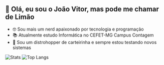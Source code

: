 ## 🍋 Olá, eu sou o João Vitor, mas pode me chamar de Limão

- 🤓 Sou mais um nerd apaixonado por tecnologia e programação 
- 📚 Atualmente estudo Informática no CEFET-MG Campus Contagem
- 🐧 Sou um distrohopper de carteirinha e sempre estou testando novos sistemas

![Stats](https://github-readme-stats.vercel.app/api?username=SenhorLime&show_icons=true&theme=github_dark&hide_border=true)
![Top Langs](https://github-readme-stats.vercel.app/api/top-langs/?username=SenhorLime&layout=compact&theme=github_dark&hide_border=true)
